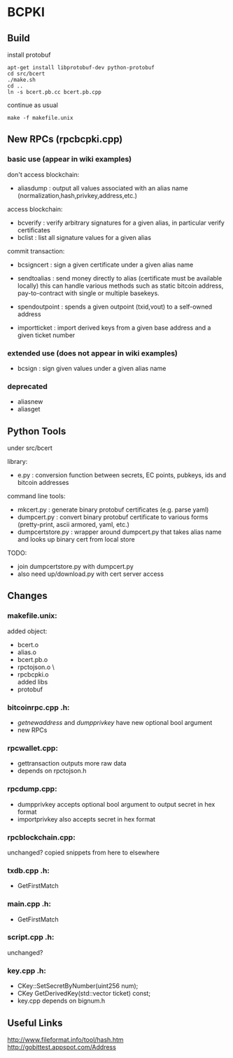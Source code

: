 # BCPKI

## Build

install protobuf
```
apt-get install libprotobuf-dev python-protobuf
cd src/bcert
./make.sh
cd ..
ln -s bcert.pb.cc bcert.pb.cpp
```
continue as usual
```
make -f makefile.unix 
```

## New RPCs (rpcbcpki.cpp)

### basic use (appear in wiki examples)

don't access blockchain:
- aliasdump : output all values associated with an alias name (normalization,hash,privkey,address,etc.)

access blockchain:
- bcverify : verify arbitrary signatures for a given alias, in particular verify certificates
- bclist : list all signature values for a given alias

commit transaction:
- bcsigncert : sign a given certificate under a given alias name 

- sendtoalias : send money directly to alias (certificate must be available locally)
    this can handle various methods such as static bitcoin address, pay-to-contract with single or multiple basekeys. 
- spendoutpoint : spends a given outpoint (txid,vout) to a self-owned address 
- importticket : import derived keys from a given base address and a given ticket number

### extended use (does not appear in wiki examples)
- bcsign : sign given values under a given alias name 

### deprecated

- aliasnew
- aliasget

## Python Tools

under src/bcert

library:
- e.py : conversion function between secrets, EC points, pubkeys, ids and bitcoin addresses

command line tools:
- mkcert.py : generate binary protobuf certificates (e.g. parse yaml)
- dumpcert.py : convert binary protobuf certificate to various forms (pretty-print, ascii armored, yaml, etc.)
- dumpcertstore.py : wrapper around dumpcert.py that takes alias name and looks up binary cert from local store 

TODO:
- join dumpcertstore.py with dumpcert.py
- also need up/download.py with cert server access

## Changes

### makefile.unix:
 added object:
  - bcert.o
  - alias.o
  - bcert.pb.o
  - rpctojson.o \
  - rpcbcpki.o \
 added libs 
  - protobuf

### bitcoinrpc.cpp .h:
 - _getnewaddress_ and _dumpprivkey_ have new optional bool argument
 - new RPCs

### rpcwallet.cpp: 
 - gettransaction outputs more raw data
 - depends on rpctojson.h

### rpcdump.cpp: 
 - dumpprivkey accepts optional bool argument to output secret in hex format
 - importprivkey also accepts secret in hex format  

### rpcblockchain.cpp: 
  unchanged? copied snippets from here to elsewhere

### txdb.cpp .h: 
 - GetFirstMatch

### main.cpp .h:
 - GetFirstMatch
 
### script.cpp .h:
 unchanged?

### key.cpp .h:
 - CKey::SetSecretByNumber(uint256 num); 
 - CKey GetDerivedKey(std::vector<unsigned char> ticket) const;
 - key.cpp depends on bignum.h

## Useful Links

http://www.fileformat.info/tool/hash.htm
http://gobittest.appspot.com/Address
